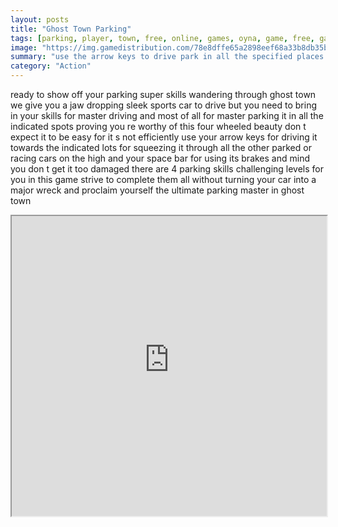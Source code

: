 ```yaml
---
layout: posts
title: "Ghost Town Parking"
tags: [parking, player, town, free, online, games, oyna, game, free, games, play, play, games]
image: "https://img.gamedistribution.com/78e8dffe65a2898eef68a33b8db35b78.jpg"
summary: "use the arrow keys to drive park in all the specified places  free online games oyna game free games play play games"
category: "Action"
---
```


ready to show off your parking super skills wandering through ghost town we give you a jaw dropping sleek sports car to drive but you need to bring in your skills for master driving and most of all for master parking it in all the indicated spots proving you re worthy of this four wheeled beauty don t expect it to be easy for it s not efficiently use your arrow keys for driving it towards the indicated lots for squeezing it through all the other parked or racing cars on the high and your space bar for using its brakes and mind you don t get it too damaged there are 4 parking skills challenging levels for you in this game strive to complete them all without turning your car into a major wreck and proclaim yourself the ultimate parking master in ghost town

<iframe width="100%" height="480px;" src="https://flash.gamedistribution.com?game=78e8dffe65a2898eef68a33b8db35b78"></iframe>